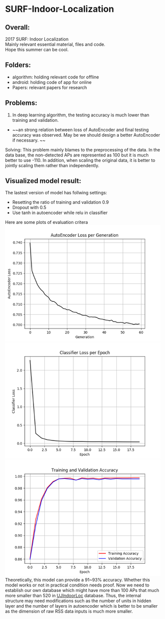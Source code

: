 # SURF-Indoor-Localization

## Overall:
2017 SURF: Indoor Localization </br>
Mainly relevant essential material, files and code. </br>
Hope this summer can be cool. </br>


## Folders:
- algorithm: holding relevant code for offline
- android: holding code of app for online
- Papers: relevant papers for research

## Problems:
1. In deep learning algorithm, the testing accuracy is much lower than training and validation.
- ~~an strong relation between loss of AutoEncoder and final testing accuracy was observed. May be we should design a better AutoEncoder if necessary. ~~


Solving: This problem mainly blames to the preprocessing of the data. In the data base, the non-detected APs are represented as 100 but it is much better to use -110. In addition, when scaling the original data, it is better to jointly scaling them rather than independently. 

## Visualized model result:

The lastest version of model has follwing settings:
- Resetting the ratio of training and validation 0.9
- Dropout with 0.5
- Use tanh in autoencoder while relu in classifier

Here are some plots of evaluation critera
![SAE_loss](img/SAE_loss_tanh.png)
![classifier_loss](img/classifier_loss_tanh.png)
![classifier_acc](img/classifier_acc_tanh.png)
Theoretically, this model can provide a 91~93% accuracy. Whether this model works or not in practical condition needs proof. 
Now we need to establish our own database which might have more than 100 APs that much more smaller than 520 in [UJIndoorLoc](https://archive.ics.uci.edu/ml/datasets/ujiindoorloc) database. Thus, the internal structure may need modifications such as the number of units in hidden layer and the number of layers in autoencoder which is better to be smaller as the dimension of raw RSS data inputs is much more smaller.
